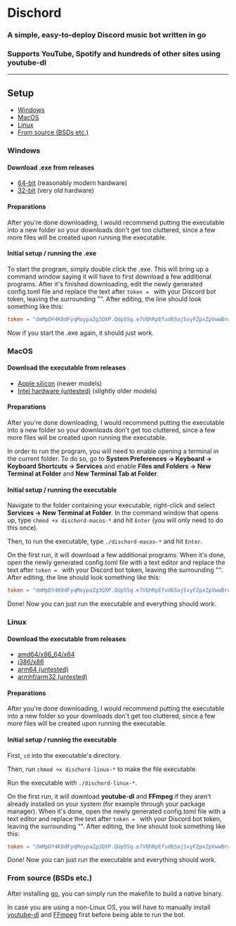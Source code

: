 # Dischord
### A simple, easy-to-deploy Discord music bot written in go
### Supports YouTube, Spotify and hundreds of other sites using youtube-dl

---

## Setup
- [Windows](#windows)
- [MacOS](#macos)
- [Linux](#linux)
- [From source (BSDs etc.)](#from-source)

### Windows
#### Download .exe from releases
- [64-bit](https://github.com/xypwn/Dischord/releases/download/latest/dischord-windows-amd64.exe) (reasonably modern hardware)
- [32-bit](https://github.com/xypwn/Dischord/releases/download/latest/dischord-windows-x86.exe) (very old hardware)

#### Preparations
After you're done downloading, I would recommend putting the executable into a new
folder so your downloads don't get too cluttered, since a few more files will
be created upon running the executable.

#### Initial setup / running the .exe
To start the program, simply double click the .exe. This will bring up a command
window saying it will have to first download a few additional programs. After
it's finished downloading, edit the newly generated config.toml file and
replace the text after `token = ` with your Discord bot token, leaving the
surrounding "". After editing, the line should look something like this:

```toml
token = "dmMpDY4K8dFyqMoypaZg3QXP.QUp5Sg.e7VQhRpEfud6SajSvyFZpxZpVwwBrwNYr2L3m7"
```

Now if you start the .exe again, it should just work.

### MacOS
#### Download the executable from releases
- [Apple silicon](https://github.com/xypwn/Dischord/releases/download/latest/dischord-macos-apple-silicon) (newer models)
- [Intel hardware (untested)](https://github.com/xypwn/Dischord/releases/download/latest/dischord-macos-intel) (slightly older models)

#### Preparations
After you're done downloading, I would recommend putting the executable into a new
folder so your downloads don't get too cluttered, since a few more files will
be created upon running the executable.

In order to run the program, you will need to enable opening a terminal in
the current folder. To do so, go to
**System Preferences -> Keyboard -> Keyboard Shortcuts -> Services**
and enable
**Files and Folders -> New Terminal at Folder** and **New Terminal Tab at Folder**.

#### Initial setup / running the executable
Navigate to the folder containing your executable, right-click and select
**Services -> New Terminal at Folder**. In the command
window that opens up, type `chmod +x dischord-macos-*` and hit `Enter` (you
will only need to do this once).

Then, to run the executable, type `./dischord-macos-*` and hit `Enter`.

On the first run, it will download a few additional programs.
When it's done, open the newly generated config.toml file with a text editor
and replace the text after `token = ` with your Discord bot token, leaving the
surrounding "". After editing, the line should look something like this:

```toml
token = "dmMpDY4K8dFyqMoypaZg3QXP.QUp5Sg.e7VQhRpEfud6SajSvyFZpxZpVwwBrwNYr2L3m7"
```

Done! Now you can just run the executable and everything should work.

### Linux
#### Download the executable from releases
- [amd64/x86_64/x64](https://github.com/xypwn/Dischord/releases/download/latest/dischord-linux-amd64)
- [i386/x86](https://github.com/xypwn/Dischord/releases/download/latest/dischord-linux-x86)
- [arm64 (untested)](https://github.com/xypwn/Dischord/releases/download/latest/dischord-linux-arm64)
- [armhf/arm32 (untested)](https://github.com/xypwn/Dischord/releases/download/latest/dischord-linux-arm32)

#### Preparations
After you're done downloading, I would recommend putting the executable into a new
folder so your downloads don't get too cluttered, since a few more files will
be created upon running the executable.

#### Initial setup / running the executable
First, `cd` into the executable's directory.

Then, run `chmod +x dischord-linux-*` to make the file executable.

Run the executable with `./dischord-linux-*`.

On the first run, it will download **youtube-dl** and **FFmpeg** if they aren't
already installed on your system (for example through your package manager).
When it's done, open the newly generated config.toml file with a text editor
and replace the text after `token = ` with your Discord bot token, leaving the
surrounding "". After editing, the line should look something like this:

```toml
token = "dmMpDY4K8dFyqMoypaZg3QXP.QUp5Sg.e7VQhRpEfud6SajSvyFZpxZpVwwBrwNYr2L3m7"
```

Done! Now you can just run the executable and everything should work.

### From source (BSDs etc.)

After installing [go](https://go.dev/dl/), you can simply run the makefile to
build a native binary.

In case you are using a non-Linux OS, you will have to manually install
[youtube-dl](https://yt-dl.org/) and [FFmpeg](https://ffmpeg.org/) first before being able to run the bot.
